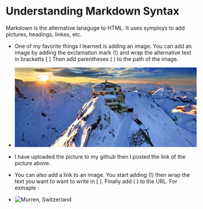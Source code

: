 # Understanding Markdown Syntax #

Markdown is the alternative lanaguge to HTML. It uses symploys to add pictures, headings, linkes, etc.

- One of my favorite things I learned is adding an image. You can add an image by adding the exclamation mark (!) and wrap the alternative text in bracketts [  ] Then add parentheses ( ) to the path of the image.
-  ![The Swiss Alpes, Schilthron](https://github.com/sarahamer13/reading-notes/blob/main/schilthorn-odklv88jv3qx966r1vm6vl79kuh9x9jbbp1h9g8d54.jpg)


- I have uploaded the picture to my github then I posted the link of the picture above.
- You can also add a link to an image. You start adding (!) then wrap the text you want to want to write in [ ]. Finally add ( ) to the URL. For exmaple :
-  ![Murren, Switzerland](https://www.magicswitzerland.com/destinations/murren/)
